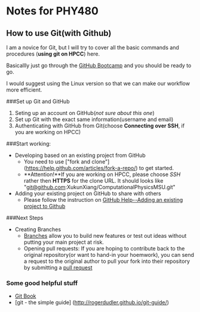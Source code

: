 # Notes for PHY480

## How to use Git(with Github)
I am a novice for Git, but I will try to cover all the basic commands and procedures (**using git on HPCC**) here.

Basicallly just go through the [GitHub Bootcamp](https://help.github.com/categories/bootcamp/) and you should be ready to go.

I would suggest using the Linux version so that we can make our workflow more efficient.

###Set up Git and GitHub
1. Seting up an account on GitHub(_not sure about this one_)
1. Set up Git with the exact same information(username and email)
1. Authenticating with GitHub from Git(choose **Connecting over SSH**, if you are working on HPCC)

###Start working:
* Developing based on an existing project from GitHub
	* You need to use ["fork and clone"] (https://help.github.com/articles/fork-a-repo/) to get started.
	* **Attention!**If you are working on HPCC, please choose *SSH* rather then **HTTPS** for the clone URL. It should looks like "git@github.com:XukunXiang/ComputationalPhysicsMSU.git"
* Adding your existing project on GitHub to share with others
	* Please follow the instruction on [GitHub Help--Adding an existing project to Github](https://help.github.com/articles/adding-an-existing-project-to-github-using-the-command-line)

###Next Steps
* Creating Branches
	* [Branches](https://git-scm.com/book/en/v2/Git-Branching-Branches-in-a-Nutshellhttps://git-scm.com/book/en/v2/Git-Branching-Branches-in-a-Nutshell) allow you to build new features or test out ideas without putting your main project at risk.
	* Opening pull requests: If you are hoping to contribute back to the original repository(or want to hand-in your hoemwork), you can send a request to the original author to pull your fork into their repository by submitting a [pull request](https://help.github.com/articles/using-pull-requests/)

### Some good helpful stuff
- [Git Book](http://git-scm.com/book/en/v2)
- [git - the simple guide] (http://rogerdudler.github.io/git-guide/)
